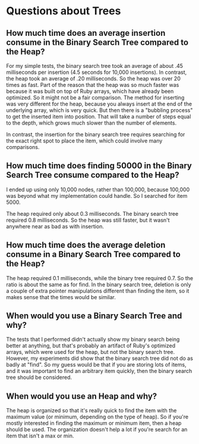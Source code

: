 # Questions about Trees

## How much time does an average insertion consume in the Binary Search Tree compared to the Heap?

For my simple tests, the binary search tree took an average of about .45 milliseconds per insertion (4.5 seconds for 10,000 insertions).
In contrast, the heap took an average of .20 milliseconds. So the heap was over 20 times as fast. Part of the reason that the heap was so
much faster was because it was built on top of Ruby arrays, which have already been optimized. So it might not be a fair comparison. The method for
inserting was very different for the heap, because you always insert at the end of the underlying array, which is very quick. But then there is a
"bubbling process" to get the inserted item into position. That will take a number of steps equal to the depth, which grows much slower than the number
of elements.

In contrast, the insertion for the binary search tree requires searching for the exact right spot to place the item, which could involve many comparisons.

## How much time does finding 50000 in the Binary Search Tree consume compared to the Heap?

I ended up using only 10,000 nodes, rather than 100,000, because 100,000 was beyond what my implementation could handle. So I searched for item 5000.

The heap required only about 0.3 milliseconds. The binary search tree required 0.8 milliseconds. So the heap was still faster, but it wasn't anywhere
near as bad as with insertion.

## How much time does the average deletion consume in a Binary Search Tree compared to the Heap?
The heap required 0.1 milliseconds, while the binary tree required 0.7. So the ratio is about the same as for find. In the binary search tree, deletion is only a couple
of extra pointer manipulations different than finding the item, so it makes sense that the times would be similar.

## When would you use a Binary Search Tree and why?

The tests that I performed didn't actually show my binary search being better at anything, but that's probably an artifact of Ruby's optimized arrays, which
were used for the heap, but not the binary search tree. However, my experiments did show that the binary search tree did not do as badly at "find". So my guess
would be that if you are storing lots of items, and it was important to find an arbitrary item quickly, then the binary search tree should be considered.

## When would you use an Heap and why?

The heap is organized so that it's really quick to find the item with the maximum value (or minimum, depending on the type of heap). So if you're mostly interested in
finding the maximum or minimum item, then a heap should be used. The organization doesn't help a lot if you're search for an item that isn't a max or min.

